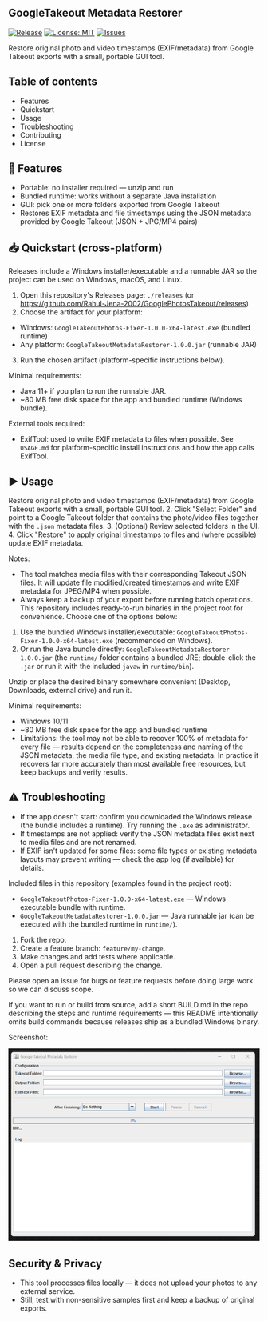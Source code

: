 ## GoogleTakeout Metadata Restorer

[![Release](https://img.shields.io/github/v/release/Rahul-Jena-2002/GooglePhotosTakeout?label=release)](https://github.com/Rahul-Jena-2002/GooglePhotosTakeout/releases)
[![License: MIT](https://img.shields.io/badge/license-MIT-green.svg)](./LICENSE)
[![Issues](https://img.shields.io/github/issues/Rahul-Jena-2002/GooglePhotosTakeout)](https://github.com/Rahul-Jena-2002/GooglePhotosTakeout/issues)

Restore original photo and video timestamps (EXIF/metadata) from Google Takeout exports with a small, portable GUI tool.

## Table of contents

- Features
- Quickstart
- Usage
- Troubleshooting
- Contributing
- License

## 🚀 Features

- Portable: no installer required — unzip and run
- Bundled runtime: works without a separate Java installation
- GUI: pick one or more folders exported from Google Takeout
- Restores EXIF metadata and file timestamps using the JSON metadata provided by Google Takeout (JSON + JPG/MP4 pairs)

## 📥 Quickstart (cross-platform)

Releases include a Windows installer/executable and a runnable JAR so the project can be used on Windows, macOS, and Linux.

1. Open this repository's Releases page: `./releases` (or https://github.com/Rahul-Jena-2002/GooglePhotosTakeout/releases)
2. Choose the artifact for your platform:

- Windows: `GoogleTakeoutPhotos-Fixer-1.0.0-x64-latest.exe` (bundled runtime)
- Any platform: `GoogleTakeoutMetadataRestorer-1.0.0.jar` (runnable JAR)

3. Run the chosen artifact (platform-specific instructions below).

Minimal requirements:

- Java 11+ if you plan to run the runnable JAR.
- ~80 MB free disk space for the app and bundled runtime (Windows bundle).

External tools required:

- ExifTool: used to write EXIF metadata to files when possible. See `USAGE.md` for platform-specific install instructions and how the app calls ExifTool.

## ▶️ Usage

Restore original photo and video timestamps (EXIF/metadata) from Google Takeout exports with a small, portable GUI tool. 2. Click "Select Folder" and point to a Google Takeout folder that contains the photo/video files together with the `.json` metadata files. 3. (Optional) Review selected folders in the UI. 4. Click "Restore" to apply original timestamps to files and (where possible) update EXIF metadata.

Notes:

- The tool matches media files with their corresponding Takeout JSON files. It will update file modified/created timestamps and write EXIF metadata for JPEG/MP4 when possible.
- Always keep a backup of your export before running batch operations.
  This repository includes ready-to-run binaries in the project root for convenience. Choose one of the options below:

1. Use the bundled Windows installer/executable: `GoogleTakeoutPhotos-Fixer-1.0.0-x64-latest.exe` (recommended on Windows).
2. Or run the Java bundle directly: `GoogleTakeoutMetadataRestorer-1.0.0.jar` (the `runtime/` folder contains a bundled JRE; double-click the `.jar` or run it with the included `javaw` in `runtime/bin`).

Unzip or place the desired binary somewhere convenient (Desktop, Downloads, external drive) and run it.

Minimal requirements:

- Windows 10/11
- ~80 MB free disk space for the app and bundled runtime
- Limitations: the tool may not be able to recover 100% of metadata for every file — results depend on the completeness and naming of the JSON metadata, the media file type, and existing metadata. In practice it recovers far more accurately than most available free resources, but keep backups and verify results.

## ⚠️ Troubleshooting

- If the app doesn't start: confirm you downloaded the Windows release (the bundle includes a runtime). Try running the `.exe` as administrator.
- If timestamps are not applied: verify the JSON metadata files exist next to media files and are not renamed.
- If EXIF isn't updated for some files: some file types or existing metadata layouts may prevent writing — check the app log (if available) for details.

Included files in this repository (examples found in the project root):

- `GoogleTakeoutPhotos-Fixer-1.0.0-x64-latest.exe` — Windows executable bundle with runtime.
- `GoogleTakeoutMetadataRestorer-1.0.0.jar` — Java runnable jar (can be executed with the bundled runtime in `runtime/`).

1. Fork the repo.
2. Create a feature branch: `feature/my-change`.
3. Make changes and add tests where applicable.
4. Open a pull request describing the change.

Please open an issue for bugs or feature requests before doing large work so we can discuss scope.

If you want to run or build from source, add a short BUILD.md in the repo describing the steps and runtime requirements — this README intentionally omits build commands because releases ship as a bundled Windows binary.

Screenshot:

![app-screenshot](https://github.com/Rahul-Jena-2002/GooglePhotosTakeout/raw/main/Resources/Ui.jpg)

## Security & Privacy

- This tool processes files locally — it does not upload your photos to any external service.
- Still, test with non-sensitive samples first and keep a backup of original exports.
